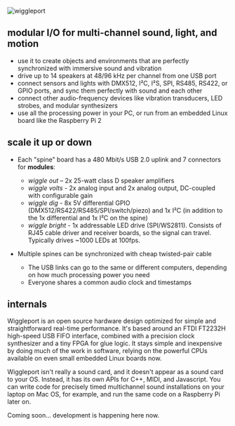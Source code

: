 ![wiggleport](https://raw.githubusercontent.com/scanlime/wiggleport/master/doc/wiggleport-wordmark.png)

modular I/O for multi-channel sound, light, and motion
------------------------------------------------------

* use it to create objects and environments that are perfectly synchronized with immersive sound and vibration
* drive up to 14 speakers at 48/96 kHz per channel from one USB port
* connect sensors and lights with DMX512, I²C, I²S, SPI, RS485, RS422, or GPIO ports, and sync them perfectly with sound and each other
* connect other audio-frequency devices like vibration transducers, LED strobes, and modular synthesizers
* use all the processing power in your PC, or run from an embedded Linux board like the Raspberry Pi 2

scale it up or down
-------------------

* Each "spine" board has a 480 Mbit/s USB 2.0 uplink and 7 connectors for **modules**:
  * *wiggle out* – 2x 25-watt class D speaker amplifiers
  * *wiggle volts* - 2x analog input and 2x analog output, DC-coupled with configurable gain
  * *wiggle dig* - 8x 5V differential GPIO (DMX512/RS422/RS485/SPI/switch/piezo) and 1x I²C (in addition to the 1x differential and 1x I²C on the spine)
  * *wiggle bright* - 1x addressable LED drive (SPI/WS2811). Consists of RJ45 cable driver and receiver boards, so the signal can travel. Typically drives ~1000 LEDs at 100fps.

* Multiple spines can be synchronized with cheap twisted-pair cable
  * The USB links can go to the same or different computers, depending on how much processing power you need
  * Everyone shares a common audio clock and timestamps

internals
---------

Wiggleport is an open source hardware design optimized for simple and straightforward real-time performance. It's based around an FTDI FT2232H high-speed USB FIFO interface, combined with a precision clock synthesizer and a tiny FPGA for glue logic. It stays simple and inexpensive by doing much of the work in software, relying on the powerful CPUs available on even small embedded Linux boards now.

Wiggleport isn't really a sound card, and it doesn't appear as a sound card to your OS. Instead, it has its own APIs for C++, MIDI, and Javascript. You can write code for precisely timed multichannel sound installations on your laptop on Mac OS, for example, and run the same code on a Raspberry Pi later on.

Coming soon... development is happening here now.
